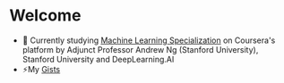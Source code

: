 <!--
**mvarrone/mvarrone** is a ✨ _special_ ✨ repository because its `README.md` (this file) appears on your GitHub profile.

Here are some ideas to get you started:

- 🔭 I’m currently working on ...
- 🌱 I’m currently learning ...
- 👯 I’m looking to collaborate on ...
- 🤔 I’m looking for help with ...
- 💬 Ask me about ...
- 📫 How to reach me: ...
- 😄 Pronouns: ...
- ⚡ Fun fact: ...


### Hi there 👋
-->

# Welcome <!--![](https://komarev.com/ghpvc/?username=mvarrone)-->

- 🌱 Currently studying [Machine Learning Specialization](https://www.coursera.org/specializations/machine-learning-introduction) on Coursera's platform by Adjunct Professor Andrew Ng (Stanford University), Stanford University and DeepLearning.AI
- ⚡My [Gists](https://gist.github.com/mvarrone)
